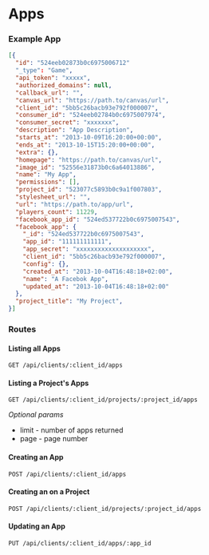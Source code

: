 # Apps

### Example App

```json
[{
  "id": "524eeb02873b0c6975006712"
  "_type": "Game",
  "api_token": "xxxxx",
  "authorized_domains": null,
  "callback_url": "",
  "canvas_url": "https://path.to/canvas/url",
  "client_id": "5bb5c26bacb93e792f000007",
  "consumer_id": "524eeb02784b0c6975007974",
  "consumer_secret": "xxxxxxx",
  "description": "App Description",
  "starts_at": "2013-10-09T16:20:00+00:00",
  "ends_at": "2013-10-15T15:20:00+00:00",
  "extra": {},
  "homepage": "https://path.to/canvas/url",
  "image_id": "52556e31873b0c6a64013886",
  "name": "My App",
  "permissions": [],
  "project_id": "523077c5893b0c9a1f007803",
  "stylesheet_url": "",
  "url": "https://path.to/app/url",
  "players_count": 11229,
  "facebook_app_id": "524ed537722b0c6975007543",
  "facebook_app": {
    "_id": "524ed537722b0c6975007543",
    "app_id": "111111111111",
    "app_secret": "xxxxxxxxxxxxxxxxxxxx",
    "client_id": "5bb5c26bacb93e792f000007",
    "config": {},
    "created_at": "2013-10-04T16:48:18+02:00",
    "name": "A Facebok App",
    "updated_at": "2013-10-04T16:48:18+02:00"
  },
  "project_title": "My Project",
}]
```

### Routes 

#### Listing all Apps

`GET /api/clients/:client_id/apps`

#### Listing a Project's Apps

`GET /api/clients/:client_id/projects/:project_id/apps`

*Optional params*
* limit - number of apps returned
* page  - page number

#### Creating an App

`POST /api/clients/:client_id/apps`

#### Creating an on a Project

`POST /api/clients/:client_id/projects/:project_id/apps`

#### Updating an App

`PUT /api/clients/:client_id/apps/:app_id`
